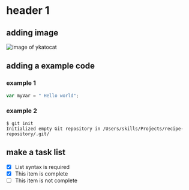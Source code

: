 # header 1 
## adding image
![image of ykatocat](https://octodex.github.com/images/yaktocat.png)
## adding a example code
### example 1
``` javascript
var myVar = " Hello world";
```
### example 2
```
$ git init
Initialized empty Git repository in /Users/skills/Projects/recipe-repository/.git/
```
## make a task list
- [x] List syntax is required
- [x] This item is complete
- [ ] This item is not complete
